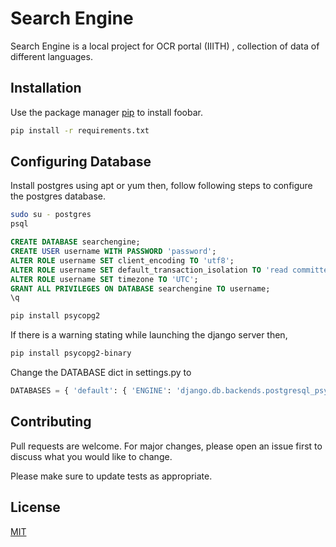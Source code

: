 # Search Engine

Search Engine is a local project for OCR portal (IIITH) , collection of data of different languages.

## Installation

Use the package manager [pip](https://pip.pypa.io/en/stable/) to install foobar.

```bash
pip install -r requirements.txt
```

## Configuring Database

Install postgres using apt or yum
then, follow following steps to configure the postgres database.

```bash
sudo su - postgres
psql
```

```sql
CREATE DATABASE searchengine;
CREATE USER username WITH PASSWORD 'password';
ALTER ROLE username SET client_encoding TO 'utf8';
ALTER ROLE username SET default_transaction_isolation TO 'read committed';
ALTER ROLE username SET timezone TO 'UTC';
GRANT ALL PRIVILEGES ON DATABASE searchengine TO username;
\q
```

```bash
pip install psycopg2
```

If there is a warning stating while launching the django server then,

```bash
pip install psycopg2-binary
```

Change the DATABASE dict in settings.py to
```python
DATABASES = { 'default': { 'ENGINE': 'django.db.backends.postgresql_psycopg2', 'NAME': 'searchengine', 'USER': 'username', 'PASSWORD': 'password', 'HOST': 'localhost', 'PORT': '', } }
```

## Contributing
Pull requests are welcome. For major changes, please open an issue first to discuss what you would like to change.

Please make sure to update tests as appropriate.

## License
[MIT](https://choosealicense.com/licenses/mit/)
